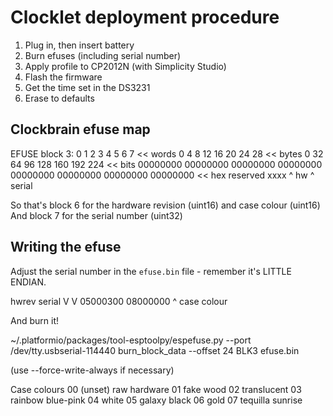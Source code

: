 # Clocklet deployment procedure

1) Plug in, then insert battery
2) Burn efuses (including serial number)
3) Apply profile to CP2012N (with Simplicity Studio)
4) Flash the firmware
5) Get the time set in the DS3231
6) Erase to defaults


## Clockbrain efuse map

EFUSE block 3:
0        1        2        3        4        5        6        7        << words
0        4        8        12       16       20       24       28       << bytes
0        32       64       96       128      160      192      224      << bits
00000000 00000000 00000000 00000000 00000000 00000000 00000000 00000000 << hex
reserved xxxx                                         ^ hw     ^ serial

So that's block 6 for the hardware revision (uint16) and case colour (uint16)
And block 7 for the serial number (uint32)

## Writing the efuse

Adjust the serial number in the `efuse.bin` file - remember it's LITTLE ENDIAN.

hwrev    serial
V        V
05000300 08000000
    ^
    case colour

And burn it!

~/.platformio/packages/tool-esptoolpy/espefuse.py --port /dev/tty.usbserial-114440 burn_block_data --offset 24 BLK3 efuse.bin

(use --force-write-always if necessary)

Case colours
00 (unset) raw hardware
01 fake wood
02 translucent
03 rainbow blue-pink
04 white
05 galaxy black
06 gold
07 tequilla sunrise
